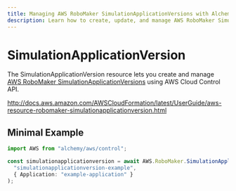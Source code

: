 ```yaml
---
title: Managing AWS RoboMaker SimulationApplicationVersions with Alchemy
description: Learn how to create, update, and manage AWS RoboMaker SimulationApplicationVersions using Alchemy Cloud Control.
---
```


# SimulationApplicationVersion

The SimulationApplicationVersion resource lets you create and manage [AWS RoboMaker SimulationApplicationVersions](https://docs.aws.amazon.com/robomaker/latest/userguide/) using AWS Cloud Control API.

http://docs.aws.amazon.com/AWSCloudFormation/latest/UserGuide/aws-resource-robomaker-simulationapplicationversion.html

## Minimal Example

```ts
import AWS from "alchemy/aws/control";

const simulationapplicationversion = await AWS.RoboMaker.SimulationApplicationVersion(
  "simulationapplicationversion-example",
  { Application: "example-application" }
);
```

